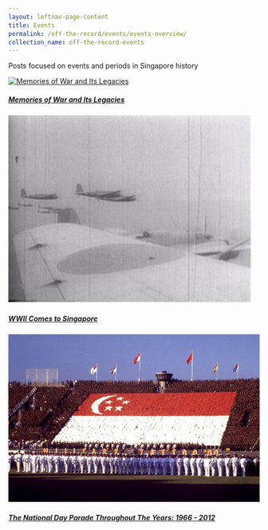 ```yaml
---
layout: leftnav-page-content
title: Events
permalink: /off-the-record/events/events-overview/
collection_name: off-the-record-events
---
```

Posts focused on events and periods in Singapore history

<div>
	<div class="row is-multiline">
		<div class="col is-one-third-desktop is-one-third-tablet">
			<a href="/off-the-record/events/events-overview/memories-of-war/" class="project-link">
				<img src="/images/people/memoriesofwar.png" alt="Memories of War and Its Legacies" class="project-image">
			<div class="project-card">
				<div class="project-title margin--bottom--xs">
					<h5><b>Memories of War and Its Legacies</b></h5>
				</div>
			</div>
			</a>
		</div>
		<div class="col is-one-third-desktop is-one-third-tablet">
			<a href="/off-the-record/events/events-overview/wwii/" class="project-link">
				<img src="/images/events/wwii.jpg" alt="WWII Comes to Singapore" class="project-image">
			<div class="project-card">
				<div class="project-title margin--bottom--xs">
					<h5><b>WWII Comes to Singapore</b></h5>
				</div>
			</div>
			</a>
		</div>
		<div class="col is-one-third-desktop is-one-third-tablet">
			<a href="/off-the-record/events/events-overview/ndp-throughout-the-years/" class="project-link">
				<img src="/images/events/ndp.jpg" alt="The National Day Parade Throughout The Years: 1966 - 2012" class="project-image">
			<div class="project-card">
				<div class="project-title margin--bottom--xs">
					<h5><b>The National Day Parade Throughout The Years: 1966 - 2012</b></h5>
				</div>
			</div>
			</a>
		</div>
	</div>
</div>